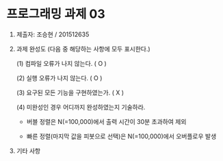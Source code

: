 # 프로그래밍 과제 03

1. 제출자: 조승현 / 201512635

2. 과제 완성도 (다음 중 해당하는 사항에 모두 표시한다.)

	(1) 컴파일 오류가 나지 않는다. ( O )

	(2) 실행 오류가 나지 않는다. ( O )

	(3) 요구된 모든 기능을 구현하였는가. ( X )

	(4) 미완성인 경우 어디까지 완성하였는지 기술하라.

	* 버블 정렬은 N(=100,000)에서 출력 시간이 30분 초과하여 제외

	* 빠른 정렬(마지막 값을 피봇으로 선택)은  N(=100,000)에서 오버플로우 발생

3. 기타 사항
